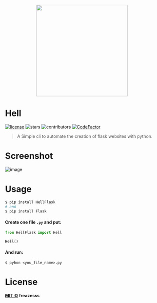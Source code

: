 <p align=center>
<img src='https://user-images.githubusercontent.com/60306241/81466305-f6d56400-91a6-11ea-963f-59b841c0c9af.png' width=300>
</p>

# Hell
[![license](https://img.shields.io/github/license/freazesss/hell)](./LICENSE)
![stars](https://img.shields.io/github/stars/freazesss/hell.svg)
![contributors](https://img.shields.io/github/contributors/freazesss/hell.svg)
[![CodeFactor](https://www.codefactor.io/repository/github/freazesss/hell/badge)](https://www.codefactor.io/repository/github/freazesss/hell)

> A Simple cli to automate the creation of flask websites with python.

# Screenshot

![image](https://user-images.githubusercontent.com/60306241/81494996-5acd5a80-9283-11ea-8eb8-40bac032c8f8.gif)

# Usage

```sh
$ pip install HellFlask
# and
$ pip install Flask
```

#### Create one file ``.py`` and put:
```py
from HellFlask import Hell

Hell()
```

#### And run:
```
$ pyhon <you_file_name>.py
```

# License
#### [MIT ©](https://github.com/freazesss/hell/blob/master/LICENSE) freazesss
